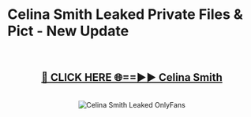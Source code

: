 # Celina Smith Leaked Private Files & Pict - New Update
<br>
<div align="center">
<h2><a href="https://mediafilles.blogspot.com/?title=Celina_Smith" rel="nofollow">🔴 CLICK HERE 🌐==►► Celina Smith</a></h2>
<br>
<a href="https://mediafilles.blogspot.com/?title=Celina_Smith" rel="nofollow" data-target="animated-image.originalLink"><img src="https://i.ibb.co.com/WyWwxjT/player-gif2.gif" alt="Celina Smith Leaked OnlyFans" style="max-width: 100%; display: inline-block;" data-target="animated-image.originalImage"></a>
</div>
<br>